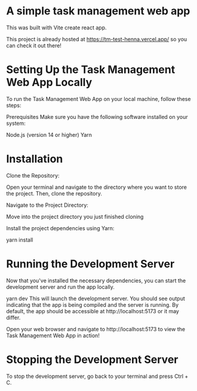 # A simple task management web app

This was built with Vite create react app.

This project is already hosted at https://tm-test-henna.vercel.app/ so you can check it out there!

# Setting Up the Task Management Web App Locally
To run the Task Management Web App on your local machine, follow these steps:

Prerequisites
Make sure you have the following software installed on your system:

Node.js (version 14 or higher)
Yarn

# Installation
Clone the Repository:

Open your terminal and navigate to the directory where you want to store the project. Then, clone the repository.

Navigate to the Project Directory:

Move into the project directory you just finished cloning

Install the project dependencies using Yarn:

yarn install

# Running the Development Server
Now that you've installed the necessary dependencies, you can start the development server and run the app locally.

yarn dev
This will launch the development server. You should see output indicating that the app is being compiled and the server is running. By default, the app should be accessible at http://localhost:5173 or it may differ.

Open your web browser and navigate to http://localhost:5173 to view the Task Management Web App in action!

# Stopping the Development Server
To stop the development server, go back to your terminal and press Ctrl + C.
